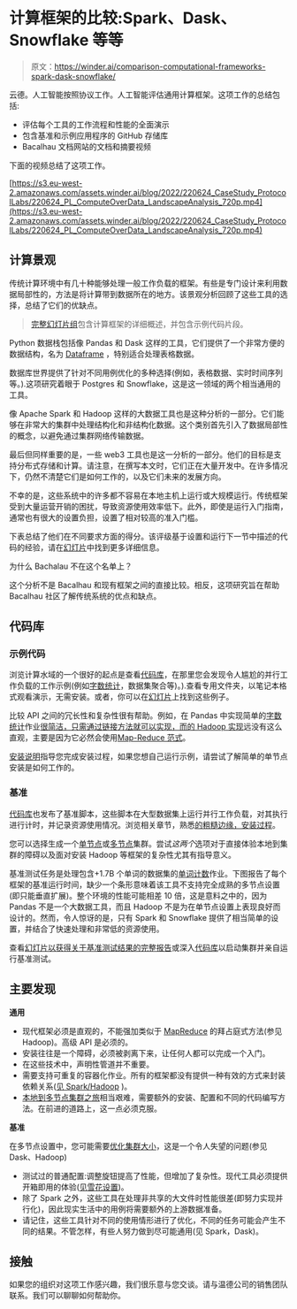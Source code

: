 # 计算框架的比较:Spark、Dask、Snowflake 等等

> 原文：<https://winder.ai/comparison-computational-frameworks-spark-dask-snowflake/>

云德。人工智能按照协议工作。人工智能评估通用计算框架。这项工作的总结包括:

*   评估每个工具的工作流程和性能的全面演示
*   包含基准和示例应用程序的 GitHub 存储库
*   Bacalhau 文档网站的文档和摘要视频

下面的视频总结了这项工作。

[https://s3.eu-west-2.amazonaws.com/assets.winder.ai/blog/2022/220624_CaseStudy_ProtocolLabs/220624_PL_ComputeOverData_LandscapeAnalysis_720p.mp4](https://s3.eu-west-2.amazonaws.com/assets.winder.ai/blog/2022/220624_CaseStudy_ProtocolLabs/220624_PL_ComputeOverData_LandscapeAnalysis_720p.mp4)

## 计算景观

传统计算环境中有几十种能够处理一般工作负载的框架。有些是专门设计来利用数据局部性的，方法是将计算带到数据所在的地方。该景观分析回顾了这些工具的选择，总结了它们的优缺点。

> [完整幻灯片组](https://docs.google.com/presentation/d/1wOh-ASGshgc1Ivkoyaz9zGpVGTxX9LDMZQB4-eXOBP4/edit?usp=sharing)包含计算框架的详细概述，并包含示例代码片段。

<picture><source type="image/webp" srcset="https://winder.ai/comparison-computational-frameworks-spark-dask-snowflaimg/landscape_hu56ae2dd00e6b57ef0b78a68910da926e_273912_480x0_resize_q75_h2_box_3.webp 480w ,https://winder.ai/comparison-computational-frameworks-spark-dask-snowflaimg/landscape_hu56ae2dd00e6b57ef0b78a68910da926e_273912_768x0_resize_q75_h2_box_3.webp 768w ,https://winder.ai/comparison-computational-frameworks-spark-dask-snowflaimg/landscape_hu56ae2dd00e6b57ef0b78a68910da926e_273912_1200x0_resize_q75_h2_box_3.webp 1200w" width="1456" height="780" style="max-width:1456px"></picture> 

Python 数据栈包括像 Pandas 和 Dask 这样的工具，它们提供了一个非常方便的数据结构，名为 [Dataframe](https://en.wikipedia.org/wiki/Dataframe) ，特别适合处理表格数据。

数据库世界提供了针对不同用例优化的多种选择(例如，表格数据、实时时间序列等。).这项研究着眼于 Postgres 和 Snowflake，这是这一领域的两个相当通用的工具。

像 Apache Spark 和 Hadoop 这样的大数据工具也是这种分析的一部分。它们能够在非常大的集群中处理结构化和非结构化数据。这个类别首先引入了数据局部性的概念，以避免通过集群网络传输数据。

最后但同样重要的是，一些 web3 工具也是这一分析的一部分。他们的目标是支持分布式存储和计算。请注意，在撰写本文时，它们正在大量开发中。在许多情况下，仍然不清楚它们是如何工作的，以及它们未来的发展方向。

不幸的是，这些系统中的许多都不容易在本地主机上运行或大规模运行。传统框架受到大量运营开销的困扰，导致资源使用效率低下。此外，即使是运行入门指南，通常也有很大的设置负担，设置了相对较高的准入门槛。

下表总结了他们在不同要求方面的得分。该评级基于设置和运行下一节中描述的代码的经验，请在[幻灯片](https://docs.google.com/presentation/d/1wOh-ASGshgc1Ivkoyaz9zGpVGTxX9LDMZQB4-eXOBP4/edit#slide=id.g11f8b483676_0_87)中找到更多详细信息。

<picture><source type="image/webp" srcset="https://winder.ai/comparison-computational-frameworks-spark-dask-snowflaimg/landscape-table_hu5d72f9f537e079474cae3bc53a92ff85_134014_480x0_resize_q75_h2_box_3.webp 480w ,https://winder.ai/comparison-computational-frameworks-spark-dask-snowflaimg/landscape-table_hu5d72f9f537e079474cae3bc53a92ff85_134014_768x0_resize_q75_h2_box_3.webp 768w ,https://winder.ai/comparison-computational-frameworks-spark-dask-snowflaimg/landscape-table_hu5d72f9f537e079474cae3bc53a92ff85_134014_1200x0_resize_q75_h2_box_3.webp 1200w" width="1660" height="740" style="max-width:1660px"></picture> 

为什么 Bachalau 不在这个名单上？

这个分析不是 Bacalhau 和现有框架之间的直接比较。相反，这项研究旨在帮助 Bacalhau 社区了解传统系统的优点和缺点。

## 代码库

### 示例代码

浏览计算水域的一个很好的起点是查看[代码库](https://github.com/winderai/bacalhau-landscape-analysis-benchmarks)，在那里您会发现令人尴尬的并行工作负载的工作示例(例如[字数统计](https://en.wikipedia.org/wiki/Word_count)，数据集聚合等)。).查看专用文件夹，以笔记本格式观看演示，无需安装。或者，你可以在[幻灯片](https://docs.google.com/presentation/d/1wOh-ASGshgc1Ivkoyaz9zGpVGTxX9LDMZQB4-eXOBP4/edit#slide=id.g122e31b6546_0_0)上找到这些例子。

比较 API 之间的冗长性和复杂性很有帮助。例如，在 Pandas 中实现简单的[字数统计](https://en.wikipedia.org/wiki/Word_count)作业[很简洁，只需通过链接方法就可以实现，而](https://github.com/winderai/bacalhau-landscape-analysis-benchmarks/blob/main/sample-code/word-count/pandas.ipynb)[的 Hadoop 实现](https://github.com/winderai/bacalhau-landscape-analysis-benchmarks/blob/main/sample-code/word-count/hadoop.ipynb)远没有这么直观，主要是因为它必然会使用[Map-Reduce 范式](https://en.wikipedia.org/wiki/MapReduce)。

[安装说明](https://github.com/winderai/bacalhau-landscape-analysis-benchmarks#sample-code)指导您完成安装过程，如果您想自己运行示例，请尝试了解简单的单节点安装是如何工作的。

### 基准

[代码库](https://github.com/winderai/bacalhau-landscape-analysis-benchmarks)也发布了基准脚本，这些脚本在大型数据集上运行并行工作负载，对其执行进行计时，并记录资源使用情况。浏览相关章节，熟悉[的粗糙边缘，安装过程](https://github.com/winderai/bacalhau-landscape-analysis-benchmarks#benchmarks)。

您可以选择生成一个[单节点](https://github.com/winderai/bacalhau-landscape-analysis-benchmarks/blob/main/installation/SINGLE-NODE.md)或[多节点](https://github.com/winderai/bacalhau-landscape-analysis-benchmarks/blob/main/installation/MULTI-NODE.md)集群。尝试*这两个*选项对于直接体验本地到集群的障碍以及面对安装 Hadoop 等框架的复杂性尤其有指导意义。

基准测试任务是处理包含+1.7B 个单词的数据集的[单词计数](https://en.wikipedia.org/wiki/Word_count)作业。下图报告了每个框架的基准运行时间，缺少一个条形意味着该工具不支持完全成熟的多节点设置(即只能垂直扩展)。整个环境的性能可能相差 10 倍，这是意料之中的，因为 Pandas 不是一个大数据工具，而且 Hadoop 不是为在单节点设置上表现良好而设计的。然而，令人惊讶的是，只有 Spark 和 Snowflake 提供了相当简单的设置，并结合了快速处理和非常低的资源使用。

<picture><source type="image/webp" srcset="https://winder.ai/comparison-computational-frameworks-spark-dask-snowflaimg/landscape-benchmarks_hu6f98e25ba6eb86e498f1f460c61d5c95_87367_480x0_resize_q75_h2_box_3.webp 480w ,https://winder.ai/comparison-computational-frameworks-spark-dask-snowflaimg/landscape-benchmarks_hu6f98e25ba6eb86e498f1f460c61d5c95_87367_768x0_resize_q75_h2_box_3.webp 768w ,https://winder.ai/comparison-computational-frameworks-spark-dask-snowflaimg/landscape-benchmarks_hu6f98e25ba6eb86e498f1f460c61d5c95_87367_1200x0_resize_q75_h2_box_3.webp 1200w" width="1246" height="766" style="max-width:1246px"></picture> 

查看[幻灯片以获得关于基准测试结果的完整报告](https://docs.google.com/presentation/d/1wOh-ASGshgc1Ivkoyaz9zGpVGTxX9LDMZQB4-eXOBP4/edit#slide=id.g11c07429d0d_0_1091)或深入[代码库](https://github.com/winderai/bacalhau-landscape-analysis-benchmarks)以启动集群并亲自运行基准测试。

## 主要发现

**通用**

*   现代框架必须是直观的，不能强加类似于 [MapReduce](https://en.wikipedia.org/wiki/MapReduce) 的拜占庭式方法(参见 Hadoop)。高级 API 是必须的。
*   安装往往是一个障碍，必须被剥离下来，让任何人都可以完成一个入门。
*   在这些技术中，声明性管道并不重要。
*   需要支持可重复的容器化作业。所有的框架都没有提供一种有效的方式来封装依赖关系([见 Spark/Hadoop](https://docs.google.com/presentation/d/1wOh-ASGshgc1Ivkoyaz9zGpVGTxX9LDMZQB4-eXOBP4/edit#slide=id.g13641fb0d49_8_0) )。
*   [本地到多节点集群之旅](https://docs.google.com/presentation/d/1wOh-ASGshgc1Ivkoyaz9zGpVGTxX9LDMZQB4-eXOBP4/edit#slide=id.g11c07429d0d_0_1178)相当艰难，需要额外的安装、配置和不同的代码编写方法。在前进的道路上，这一点必须克服。

**基准**

在多节点设置中，您可能需要[优化集群大小](https://docs.google.com/presentation/d/1wOh-ASGshgc1Ivkoyaz9zGpVGTxX9LDMZQB4-eXOBP4/edit#slide=id.g13641fb0d49_8_6)，这是一个令人失望的问题(参见 Dask、Hadoop)

*   测试过的普通配置:调整旋钮提高了性能，但增加了复杂性。现代工具必须提供开箱即用的体验([见雪花设置](https://docs.google.com/presentation/d/1wOh-ASGshgc1Ivkoyaz9zGpVGTxX9LDMZQB4-eXOBP4/edit#slide=id.g11cf604b99b_0_236))。
*   除了 Spark 之外，这些工具在处理非共享的大文件时性能很差(即努力实现并行化)，因此现实生活中的用例将需要额外的上游数据准备。
*   请记住，这些工具针对不同的使用情形进行了优化，不同的任务可能会产生不同的结果。不管怎样，有些人努力做到尽可能通用(见 Spark，Dask)。

## 接触

如果您的组织对这项工作感兴趣，我们很乐意与您交谈。请与温德公司的销售团队联系。我们可以聊聊如何帮助你。